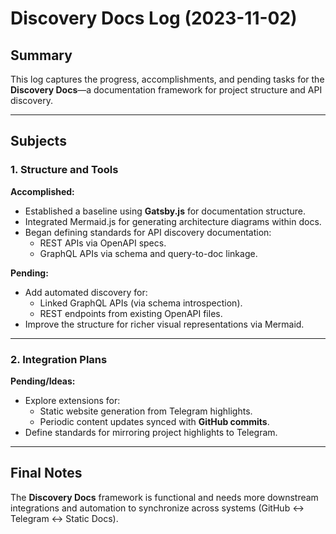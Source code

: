 # Discovery Docs Log (2023-11-02)

## Summary
This log captures the progress, accomplishments, and pending tasks for the **Discovery Docs**—a documentation framework for project structure and API discovery.

---

## Subjects

### 1. Structure and Tools

**Accomplished:**
- Established a baseline using **Gatsby.js** for documentation structure.
- Integrated Mermaid.js for generating architecture diagrams within docs.
- Began defining standards for API discovery documentation:
  - REST APIs via OpenAPI specs.
  - GraphQL APIs via schema and query-to-doc linkage.

**Pending:**
- Add automated discovery for:
  - Linked GraphQL APIs (via schema introspection).
  - REST endpoints from existing OpenAPI files.
- Improve the structure for richer visual representations via Mermaid.

---

### 2. Integration Plans

**Pending/Ideas:**
- Explore extensions for:
  - Static website generation from Telegram highlights.
  - Periodic content updates synced with **GitHub commits**.
- Define standards for mirroring project highlights to Telegram.

---

## Final Notes
The **Discovery Docs** framework is functional and needs more downstream integrations and automation to synchronize across systems (GitHub ↔ Telegram ↔ Static Docs).
